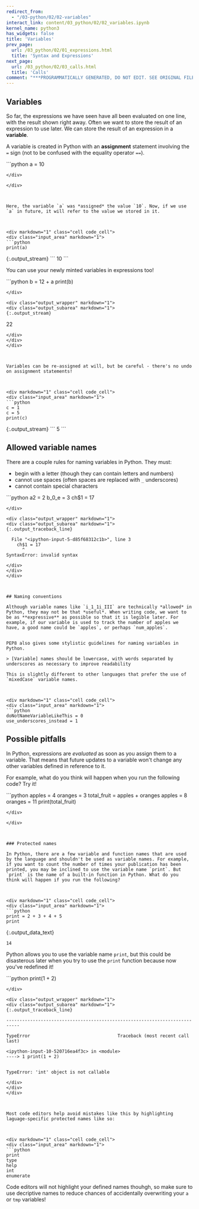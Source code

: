 ```yaml
---
redirect_from:
  - "/03-python/02/02-variables"
interact_link: content/03_python/02/02_variables.ipynb
kernel_name: python3
has_widgets: false
title: 'Variables'
prev_page:
  url: /03_python/02/01_expressions.html
  title: 'Syntax and Expressions'
next_page:
  url: /03_python/02/03_calls.html
  title: 'Calls'
comment: "***PROGRAMMATICALLY GENERATED, DO NOT EDIT. SEE ORIGINAL FILES IN /content***"
---
```



## Variables

So far, the expressions we have seen have all been evaluated on one line, with the result shown right away. Often we want to store the result of an expression to use later. We can store the result of an expression in a **variable**. 

A variable is created in Python with an **assignment** statement involving the `=` sign (not to be confused with the equality operator `==`).



<div markdown="1" class="cell code_cell">
<div class="input_area" markdown="1">
```python
a = 10

```
</div>

</div>



Here, the variable `a` was *assigned* the value `10`. Now, if we use `a` in future, it will refer to the value we stored in it.



<div markdown="1" class="cell code_cell">
<div class="input_area" markdown="1">
```python
print(a)

```
</div>

<div class="output_wrapper" markdown="1">
<div class="output_subarea" markdown="1">
{:.output_stream}
```
10
```
</div>
</div>
</div>



You can use your newly minted variables in expressions too!



<div markdown="1" class="cell code_cell">
<div class="input_area" markdown="1">
```python
b = 12 + a
print(b)

```
</div>

<div class="output_wrapper" markdown="1">
<div class="output_subarea" markdown="1">
{:.output_stream}
```
22
```
</div>
</div>
</div>



Variables can be re-assigned at will, but be careful - there's no undo on assignment statements!



<div markdown="1" class="cell code_cell">
<div class="input_area" markdown="1">
```python
c = 1
c = 5
print(c)

```
</div>

<div class="output_wrapper" markdown="1">
<div class="output_subarea" markdown="1">
{:.output_stream}
```
5
```
</div>
</div>
</div>



## Allowed variable names

There are a couple rules for naming variables in Python. They must:

- begin with a letter (though they can contain letters and numbers)
- cannot use spaces (often spaces are replaced with `_` underscores)
- cannot contain special characters



<div markdown="1" class="cell code_cell">
<div class="input_area" markdown="1">
```python
a2 = 2
b_0_e = 3
ch$1 = 17

```
</div>

<div class="output_wrapper" markdown="1">
<div class="output_subarea" markdown="1">
{:.output_traceback_line}
```

      File "<ipython-input-5-d85f68312c1b>", line 3
        ch$1 = 17
          ^
    SyntaxError: invalid syntax



```
</div>
</div>
</div>



## Naming conventions

Although variable names like `i_1_1i_III` are technically *allowed* in Python, they may not be that *useful*. When writing code, we want to be as **expressive** as possible so that it is legible later. For example, if our variable is used to track the number of apples we have, a good name could be `apples`, or perhaps `num_apples`. 


PEP8 also gives some stylistic guidelines for naming variables in Python.

> [Variable] names should be lowercase, with words separated by underscores as necessary to improve readability

This is slightly different to other languages that prefer the use of `mixedCase` variable names.



<div markdown="1" class="cell code_cell">
<div class="input_area" markdown="1">
```python
doNotNameVariableLikeThis = 0
use_underscores_instead = 1

```
</div>

</div>



## Possible pitfalls

In Python, expressions are *evaluated* as soon as you assign them to a variable. That means that future updates to a variable won't change any other variables defined in reference to it. 

For example, what do you think will happen when you run the following code? Try it!



<div markdown="1" class="cell code_cell">
<div class="input_area" markdown="1">
```python
apples = 4
oranges = 3
total_fruit = apples + oranges
apples = 8
oranges = 11
print(total_fruit)

```
</div>

</div>



### Protected names

In Python, there are a few variable and function names that are used by the language and shouldn't be used as variable names. For example, if you want to count the number of times your publication has been printed, you may be inclined to use the variable name `print`. But `print` is the name of a built-in function in Python. What do you think will happen if you run the following?



<div markdown="1" class="cell code_cell">
<div class="input_area" markdown="1">
```python
print = 2 + 3 + 4 + 5
print

```
</div>

<div class="output_wrapper" markdown="1">
<div class="output_subarea" markdown="1">


{:.output_data_text}
```
14
```


</div>
</div>
</div>



Python allows you to use the variable name `print`, but this could be disasterous later when you try to use the `print` function because now you've redefined it!



<div markdown="1" class="cell code_cell">
<div class="input_area" markdown="1">
```python
print(1 + 2)

```
</div>

<div class="output_wrapper" markdown="1">
<div class="output_subarea" markdown="1">
{:.output_traceback_line}
```

    ---------------------------------------------------------------------------

    TypeError                                 Traceback (most recent call last)

    <ipython-input-10-520716ea4f3c> in <module>
    ----> 1 print(1 + 2)
    

    TypeError: 'int' object is not callable


```
</div>
</div>
</div>



Most code editors help avoid mistakes like this by highlighting laguage-specific protected names like so:



<div markdown="1" class="cell code_cell">
<div class="input_area" markdown="1">
```python
print
type
help
int
enumerate

```
</div>

</div>



Code editors will not highlight your defined names thouhgh, so make sure to use decriptive names to reduce chances of accidentally overwriting your `a` or `tmp` variables!

